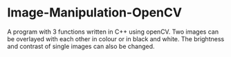 # Image-Manipulation-OpenCV
A program with 3 functions written in C++ using openCV. Two images can be overlayed with each other in colour or in black and white. The brightness and contrast of single images can also be changed.
